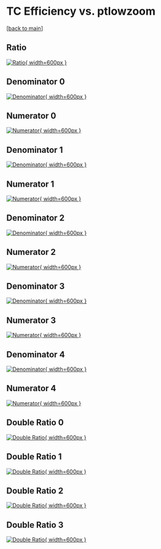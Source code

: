 # TC Efficiency vs. ptlowzoom

[[back to main](./)]



## Ratio

[![Ratio](../mtv/var/TC_vtr_211_1_eff_ptlowzoom.png){ width=600px }](../mtv/var/TC_vtr_211_1_eff_ptlowzoom.pdf)

## Denominator 0

[![Denominator](../mtv/den/TC_vtr_211_1_eff_ptlowzoom_den0.png){ width=600px }](../mtv/den/TC_vtr_211_1_eff_ptlowzoom_den0.pdf)

## Numerator 0

[![Numerator](../mtv/num/TC_vtr_211_1_eff_ptlowzoom_num0.png){ width=600px }](../mtv/num/TC_vtr_211_1_eff_ptlowzoom_num0.pdf)

## Denominator 1

[![Denominator](../mtv/den/TC_vtr_211_1_eff_ptlowzoom_den1.png){ width=600px }](../mtv/den/TC_vtr_211_1_eff_ptlowzoom_den1.pdf)

## Numerator 1

[![Numerator](../mtv/num/TC_vtr_211_1_eff_ptlowzoom_num1.png){ width=600px }](../mtv/num/TC_vtr_211_1_eff_ptlowzoom_num1.pdf)

## Denominator 2

[![Denominator](../mtv/den/TC_vtr_211_1_eff_ptlowzoom_den2.png){ width=600px }](../mtv/den/TC_vtr_211_1_eff_ptlowzoom_den2.pdf)

## Numerator 2

[![Numerator](../mtv/num/TC_vtr_211_1_eff_ptlowzoom_num2.png){ width=600px }](../mtv/num/TC_vtr_211_1_eff_ptlowzoom_num2.pdf)

## Denominator 3

[![Denominator](../mtv/den/TC_vtr_211_1_eff_ptlowzoom_den3.png){ width=600px }](../mtv/den/TC_vtr_211_1_eff_ptlowzoom_den3.pdf)

## Numerator 3

[![Numerator](../mtv/num/TC_vtr_211_1_eff_ptlowzoom_num3.png){ width=600px }](../mtv/num/TC_vtr_211_1_eff_ptlowzoom_num3.pdf)

## Denominator 4

[![Denominator](../mtv/den/TC_vtr_211_1_eff_ptlowzoom_den4.png){ width=600px }](../mtv/den/TC_vtr_211_1_eff_ptlowzoom_den4.pdf)

## Numerator 4

[![Numerator](../mtv/num/TC_vtr_211_1_eff_ptlowzoom_num4.png){ width=600px }](../mtv/num/TC_vtr_211_1_eff_ptlowzoom_num4.pdf)

## Double Ratio 0

[![Double Ratio](../mtv/ratio/TC_vtr_211_1_eff_ptlowzoom_ratio0.png){ width=600px }](../mtv/ratio/TC_vtr_211_1_eff_ptlowzoom_ratio0.pdf)

## Double Ratio 1

[![Double Ratio](../mtv/ratio/TC_vtr_211_1_eff_ptlowzoom_ratio1.png){ width=600px }](../mtv/ratio/TC_vtr_211_1_eff_ptlowzoom_ratio1.pdf)

## Double Ratio 2

[![Double Ratio](../mtv/ratio/TC_vtr_211_1_eff_ptlowzoom_ratio2.png){ width=600px }](../mtv/ratio/TC_vtr_211_1_eff_ptlowzoom_ratio2.pdf)

## Double Ratio 3

[![Double Ratio](../mtv/ratio/TC_vtr_211_1_eff_ptlowzoom_ratio3.png){ width=600px }](../mtv/ratio/TC_vtr_211_1_eff_ptlowzoom_ratio3.pdf)

